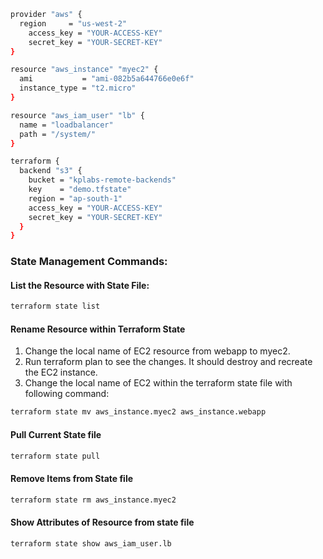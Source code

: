 ```sh
provider "aws" {
  region     = "us-west-2"
    access_key = "YOUR-ACCESS-KEY"
    secret_key = "YOUR-SECRET-KEY"
}

resource "aws_instance" "myec2" {
  ami           = "ami-082b5a644766e0e6f"
  instance_type = "t2.micro"
}

resource "aws_iam_user" "lb" {
  name = "loadbalancer"
  path = "/system/"
}

terraform {
  backend "s3" {
    bucket = "kplabs-remote-backends"
    key    = "demo.tfstate"
    region = "ap-south-1"
    access_key = "YOUR-ACCESS-KEY"
    secret_key = "YOUR-SECRET-KEY"
  }
}
```

### State Management Commands:

#### List the Resource with State File:
```sh
terraform state list
```
#### Rename Resource within Terraform State
1. Change the local name of EC2 resource from webapp to myec2. 
2. Run terraform plan to see the changes. It should destroy and recreate the EC2 instance.
3. Change the local name of EC2 within the terraform state file with following command:

```sh
terraform state mv aws_instance.myec2 aws_instance.webapp
```
#### Pull Current State file
```sh
terraform state pull
```
#### Remove Items from State file
```sh
terraform state rm aws_instance.myec2 
```
#### Show Attributes of Resource from state file
```sh
terraform state show aws_iam_user.lb
```

